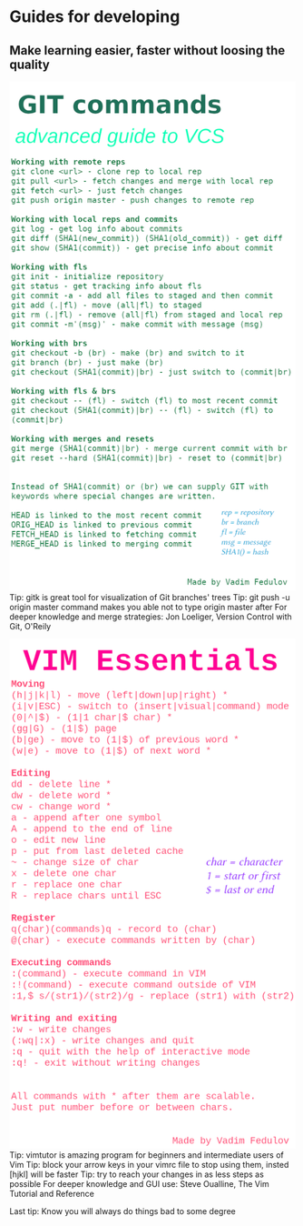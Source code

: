 # Guides for developing
## Make learning easier, faster without loosing the quality

![cover](https://github.com/vadimfedulov395/guides-dev/raw/master/git-guide.png)
Tip: gitk is great tool for visualization of Git branches' trees
Tip: git push -u origin master command makes you able not to type origin master after
For deeper knowledge and merge strategies: Jon Loeliger, Version Control with Git, O'Reily

![cover](https://github.com/vadimfedulov395/guides-dev/raw/master/vim-guide.png)
Tip: vimtutor is amazing program for beginners and intermediate users of Vim
Tip: block your arrow keys in your vimrc file to stop using them, insted [hjkl] will be faster
Tip: try to reach your changes in as less steps as possible
For deeper knowledge and GUI use: Steve Oualline, The Vim Tutorial and Reference

Last tip: Know you will always do things bad to some degree
